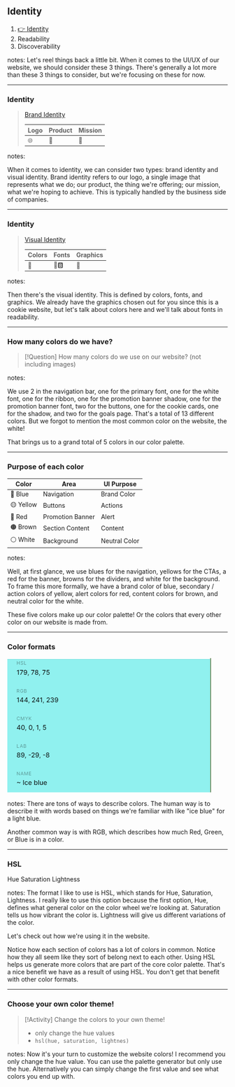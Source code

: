 ## Identity

1. [👉 Identity]()
2. Readability
3. Discoverability

notes:
Let's reel things back a little bit. When it comes to the UI/UX of our website, we should consider these 3 things. There's generally a lot more than these 3 things to consider, but we're focusing on these for now.

---

### Identity

> [Brand Identity](https://blog.hubspot.com/agency/develop-brand-identity)
> 
> | Logo | Product | Mission |
> | --- | --- | --- | 
> | 🌐 | 🍪 | 💸 |

notes:

When it comes to identity, we can consider two types: brand identity and visual identity. Brand identity refers to our logo, a single image that represents what we do; our product, the thing we're offering; our mission, what we're hoping to achieve. This is typically handled by the business side of companies.

---

### Identity

> [Visual Identity](https://www.wix.com/blog/visual-identity)
> 
>  | Colors | Fonts | Graphics |
>  | --- | --- |  --- |
>  | 🎨 | 🔡🅱 | 🌄

notes:

Then there's the visual identity. This is defined by colors, fonts, and graphics. We already have the graphics chosen out for you since this is a cookie website, but let's talk about colors here and we'll talk about fonts in readability.

---
### How many colors do we have?

> [!Question] 
> How many colors do we use on our website?
> (not including images)

notes:

We use 2 in the navigation bar, one for the primary font, one for the white font, one for the ribbon, one for the promotion banner shadow, one for the promotion banner font, two for the buttons, one for the cookie cards, one for the shadow, and two for the goals page. That's a total of 13 different colors. But we forgot to mention the most common color on the website, the white! 

That brings us to a grand total of 5 colors in our color palette.

---

### Purpose of each color

| Color     | Area             | UI Purpose    |
| --------- | ---------------- | ------------- |
| 🔵 Blue   | Navigation       | Brand Color   |
| 🟡 Yellow | Buttons          | Actions       |
| 🔴 Red    | Promotion Banner | Alert         |
| 🟤 Brown  | Section Content  | Content       |
| ⚪ White  | Background       | Neutral Color |


notes:

Well, at first glance, we use blues for the navigation, yellows for the CTAs, a red for the banner, browns for the dividers, and white for the background. To frame this more formally, we have a brand color of blue, secondary / action colors of yellow, alert colors for red, content colors for brown, and neutral color for the white.

These five colors make up our color palette! Or the colors that every other color on our website is made from.

---

### Color formats

![Ice Blue](./../../Assets/3-CSS/1-Design-Colors.png)

notes:
There are tons of ways to describe colors. The human way is to describe it with words based on things we're familiar with like "ice blue" for a light blue. 

Another common way is with RGB, which describes how much Red, Green, or Blue is in a color. 

---
### HSL 

Hue Saturation Lightness

notes:
The format I like to use is HSL, which stands for Hue, Saturation, Lightness. I really like to use this option because the first option, Hue, defines what general color on the color wheel we're looking at. Saturation tells us how vibrant the color is. Lightness will give us different variations of the color.

Let's check out how we're using it in the website.

Notice how each section of colors has a lot of colors in common. Notice how they all seem like they sort of belong next to each other. Using HSL helps us generate more colors that are part of the core color palette. That's a nice benefit we have as a result of using HSL. You don't get that benefit with other color formats.

---

### Choose your own color theme!

> [!Activity]
> Change the colors to your own theme!
> - only change the hue values 
> - `hsl(hue, saturation, lightnes)`

notes:
Now it's your turn to customize the website colors! I recommend you only change the hue value. You can use the palette generator but only use the hue. Alternatively you can simply change the first value and see what colors you end up with.